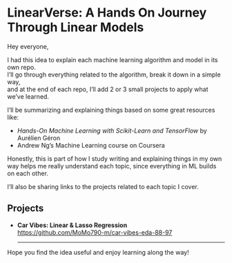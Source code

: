 # LinearVerse: A Hands On Journey Through Linear Models

Hey everyone,

I had this idea to explain each machine learning algorithm and model in its own repo.  
I’ll go through everything related to the algorithm, break it down in a simple way,  
and at the end of each repo, I’ll add 2 or 3 small projects to apply what we’ve learned.

I’ll be summarizing and explaining things based on some great resources like:

- *Hands-On Machine Learning with Scikit-Learn and TensorFlow* by Aurélien Géron  
- Andrew Ng’s Machine Learning course on Coursera

Honestly, this is part of how I study writing and explaining things in my own way helps me really understand each topic, since everything in ML builds on each other.

I’ll also be sharing links to the projects related to each topic I cover.

## Projects

- **Car Vibes: Linear & Lasso Regression**  
  https://github.com/MoMo790-m/car-vibes-eda-88-97

  ---

Hope you find the idea useful and enjoy learning along the way!
